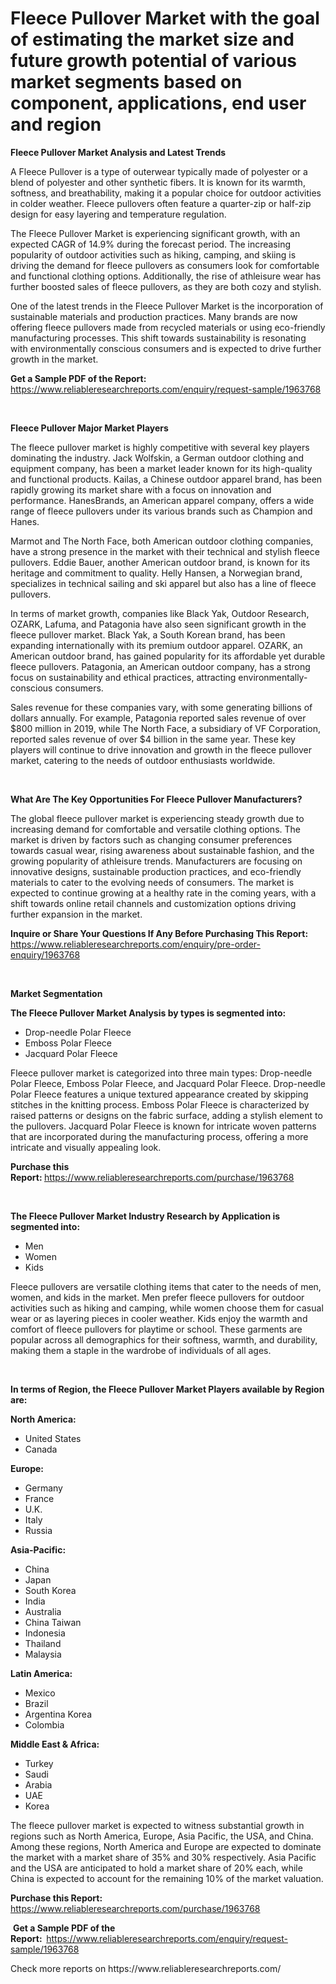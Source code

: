 <p><h1>Fleece Pullover Market with the goal of estimating the market size and future growth potential of various market segments based on component, applications, end user and region</h1></p><p><strong>Fleece Pullover Market Analysis and Latest Trends</strong></p>
<p><p>A Fleece Pullover is a type of outerwear typically made of polyester or a blend of polyester and other synthetic fibers. It is known for its warmth, softness, and breathability, making it a popular choice for outdoor activities in colder weather. Fleece pullovers often feature a quarter-zip or half-zip design for easy layering and temperature regulation.</p><p>The Fleece Pullover Market is experiencing significant growth, with an expected CAGR of 14.9% during the forecast period. The increasing popularity of outdoor activities such as hiking, camping, and skiing is driving the demand for fleece pullovers as consumers look for comfortable and functional clothing options. Additionally, the rise of athleisure wear has further boosted sales of fleece pullovers, as they are both cozy and stylish.</p><p>One of the latest trends in the Fleece Pullover Market is the incorporation of sustainable materials and production practices. Many brands are now offering fleece pullovers made from recycled materials or using eco-friendly manufacturing processes. This shift towards sustainability is resonating with environmentally conscious consumers and is expected to drive further growth in the market.</p></p>
<p><strong>Get a Sample PDF of the Report:&nbsp;</strong> <a href="https://www.reliableresearchreports.com/enquiry/request-sample/1963768">https://www.reliableresearchreports.com/enquiry/request-sample/1963768</a></p>
<p>&nbsp;</p>
<p><strong>Fleece Pullover Major Market Players</strong></p>
<p><p>The fleece pullover market is highly competitive with several key players dominating the industry. Jack Wolfskin, a German outdoor clothing and equipment company, has been a market leader known for its high-quality and functional products. Kailas, a Chinese outdoor apparel brand, has been rapidly growing its market share with a focus on innovation and performance. HanesBrands, an American apparel company, offers a wide range of fleece pullovers under its various brands such as Champion and Hanes.</p><p>Marmot and The North Face, both American outdoor clothing companies, have a strong presence in the market with their technical and stylish fleece pullovers. Eddie Bauer, another American outdoor brand, is known for its heritage and commitment to quality. Helly Hansen, a Norwegian brand, specializes in technical sailing and ski apparel but also has a line of fleece pullovers.</p><p>In terms of market growth, companies like Black Yak, Outdoor Research, OZARK, Lafuma, and Patagonia have also seen significant growth in the fleece pullover market. Black Yak, a South Korean brand, has been expanding internationally with its premium outdoor apparel. OZARK, an American outdoor brand, has gained popularity for its affordable yet durable fleece pullovers. Patagonia, an American outdoor company, has a strong focus on sustainability and ethical practices, attracting environmentally-conscious consumers.</p><p>Sales revenue for these companies vary, with some generating billions of dollars annually. For example, Patagonia reported sales revenue of over $800 million in 2019, while The North Face, a subsidiary of VF Corporation, reported sales revenue of over $4 billion in the same year. These key players will continue to drive innovation and growth in the fleece pullover market, catering to the needs of outdoor enthusiasts worldwide.</p></p>
<p>&nbsp;</p>
<p><strong>What Are The Key Opportunities For Fleece Pullover Manufacturers?</strong></p>
<p><p>The global fleece pullover market is experiencing steady growth due to increasing demand for comfortable and versatile clothing options.  The market is driven by factors such as changing consumer preferences towards casual wear, rising awareness about sustainable fashion, and the growing popularity of athleisure trends. Manufacturers are focusing on innovative designs, sustainable production practices, and eco-friendly materials to cater to the evolving needs of consumers. The market is expected to continue growing at a healthy rate in the coming years, with a shift towards online retail channels and customization options driving further expansion in the market.</p></p>
<p><strong>Inquire or Share Your Questions If Any Before Purchasing This Report:</strong> <a href="https://www.reliableresearchreports.com/enquiry/pre-order-enquiry/1963768">https://www.reliableresearchreports.com/enquiry/pre-order-enquiry/1963768</a></p>
<p>&nbsp;</p>
<p><strong>Market Segmentation</strong></p>
<p><strong>The Fleece Pullover Market Analysis by types is segmented into:</strong></p>
<p><ul><li>Drop-needle Polar Fleece</li><li>Emboss Polar Fleece</li><li>Jacquard Polar Fleece</li></ul></p>
<p><p>Fleece pullover market is categorized into three main types: Drop-needle Polar Fleece, Emboss Polar Fleece, and Jacquard Polar Fleece. Drop-needle Polar Fleece features a unique textured appearance created by skipping stitches in the knitting process. Emboss Polar Fleece is characterized by raised patterns or designs on the fabric surface, adding a stylish element to the pullovers. Jacquard Polar Fleece is known for intricate woven patterns that are incorporated during the manufacturing process, offering a more intricate and visually appealing look.</p></p>
<p><strong>Purchase this Report:&nbsp;</strong><a href="https://www.reliableresearchreports.com/purchase/1963768">https://www.reliableresearchreports.com/purchase/1963768</a></p>
<p>&nbsp;</p>
<p><strong>The Fleece Pullover Market Industry Research by Application is segmented into:</strong></p>
<p><ul><li>Men</li><li>Women</li><li>Kids</li></ul></p>
<p><p>Fleece pullovers are versatile clothing items that cater to the needs of men, women, and kids in the market. Men prefer fleece pullovers for outdoor activities such as hiking and camping, while women choose them for casual wear or as layering pieces in cooler weather. Kids enjoy the warmth and comfort of fleece pullovers for playtime or school. These garments are popular across all demographics for their softness, warmth, and durability, making them a staple in the wardrobe of individuals of all ages.</p></p>
<p>&nbsp;</p>
<p><strong>In terms of Region, the Fleece Pullover Market Players available by Region are:</strong></p>
<p>
    <p> <strong> North America: </strong>
        <ul>
            <li>United States</li>
            <li>Canada</li>
        </ul>
        </p> 
    <p> <strong> Europe: </strong>
        <ul>
            <li>Germany</li>
            <li>France</li>
            <li>U.K.</li>
            <li>Italy</li>
            <li>Russia</li>
        </ul>
        </p> 
    <p> <strong> Asia-Pacific: </strong>
        <ul>
            <li>China</li>
            <li>Japan</li>
            <li>South Korea</li>
            <li>India</li>
            <li>Australia</li>
            <li>China Taiwan</li>
            <li>Indonesia</li>
            <li>Thailand</li>
            <li>Malaysia</li>
        </ul>
        </p> 
    <p> <strong> Latin America: </strong>
        <ul>
            <li>Mexico</li>
            <li>Brazil</li>
            <li>Argentina Korea</li>
            <li>Colombia</li>
        </ul>
        </p> 
    <p> <strong> Middle East & Africa: </strong>
        <ul>
            <li>Turkey</li>
            <li>Saudi</li>
            <li>Arabia</li>
            <li>UAE</li>
            <li>Korea</li>
        </ul>
    </p>
    </p>
<p><p>The fleece pullover market is expected to witness substantial growth in regions such as North America, Europe, Asia Pacific, the USA, and China. Among these regions, North America and Europe are expected to dominate the market with a market share of 35% and 30% respectively. Asia Pacific and the USA are anticipated to hold a market share of 20% each, while China is expected to account for the remaining 10% of the market valuation.</p></p>
<p><strong>Purchase this Report: </strong><a href="https://www.reliableresearchreports.com/purchase/1963768">https://www.reliableresearchreports.com/purchase/1963768</a></p>
<p>&nbsp;<strong>Get a Sample PDF of the Report:&nbsp;&nbsp;</strong><a href="https://www.reliableresearchreports.com/enquiry/request-sample/1963768">https://www.reliableresearchreports.com/enquiry/request-sample/1963768</a></p>
<p><strong></strong></p>
<p>Check more reports on https://www.reliableresearchreports.com/</p>